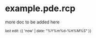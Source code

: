 # example.pde.rcp

more doc to be added here

<sup>last edit: {{ 'now' | date: "%Y%m%d-%H%M%S" }}</sup>
